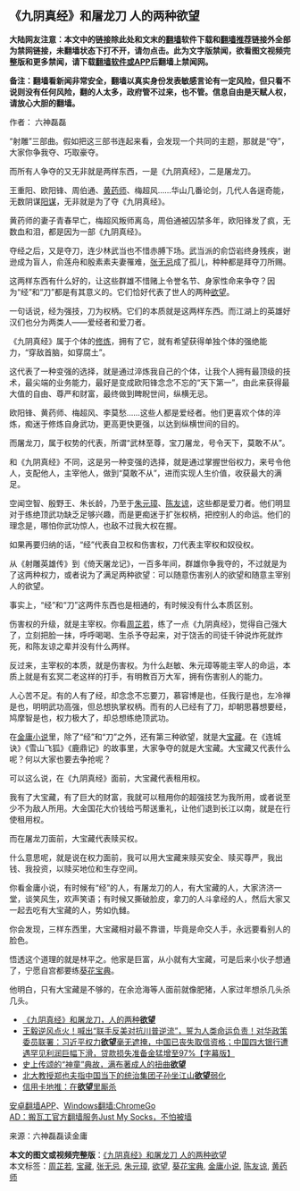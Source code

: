  <h2>《九阴真经》和屠龙刀 人的两种欲望</h2> <p class="notice"><b>大陆网友注意：本文中的链接除此处和文末的<a href="https://github.com/bannedbook/fanqiang" >翻墙</a>软件下载和<a href="https://github.com/killgcd/justmysocks/blob/master/README.md">翻墙推荐</a>链接外全部为禁网链接，未翻墙状态下打不开，请勿点击。此为文字版禁闻，欲看图文视频完整版和更多禁闻，请下载<a href="https://github.com/bannedbook/fanqiang">翻墙软件或APP</a>后翻墙上禁闻网。</p><p>备注：翻墙看新闻非常安全，翻墙以真实身份发表敏感言论有一定风险，但只看不说则没有任何风险，翻的人太多，政府管不过来，也不管。信息自由是天赋人权，请放心大胆的翻墙。</b></p>  <div class="entry"> <p>作者： 六神磊磊</p> <p id="conimg"></p> <p>“射雕”三部曲。假如把这三部书连起来看，会发现一个共同的主题，那就是“夺”，大家你争我夺、巧取豪夺。</p> <p>而所有人争夺的又无非就是两样东西，一是《九阴真经》，二是屠龙刀。</p> <p>王重阳、欧阳锋、周伯通、<a href="https://www.bannedbook.org/bnews/tag/%e9%bb%84%e8%8d%af%e5%b8%88/" class="st_tag internal_tag" rel="tag" title="标签 黄药师 下的日志">黄药师</a>、梅超风……华山几番论剑，几代人各逞奇能，无数阴谋<span class='wp_keywordlink'><a href="https://www.bannedbook.org/forum2/topic121.html" title="《阳谋》" target="_blank">阳谋</a></span>，无非就是为了夺《九阴真经》。</p> <p>黄药师的妻子青春早亡，梅超风叛师离岛，周伯通被囚禁多年，欧阳锋发了疯，无数血和泪，都是因为一部《九阴真经》。</p> <p>夺经之后，又是夺刀，连少林武当也不惜赤膊下场。武当派的俞岱岩终身残疾，谢逊成为盲人，俞莲舟和殷素素夫妻罹难，<a href="https://www.bannedbook.org/bnews/tag/%E5%BC%A0%E6%97%A0%E5%BF%8C/" class="st_tag internal_tag" rel="tag" title="标签 张无忌 下的日志">张无忌</a>成了孤儿，种种都是拜夺刀所赐。</p>  <p>这两样东西有什么好的，让这些群雄不惜赌上令誉名节、身家性命来争夺？因为“经”和“刀”都是有其意义的。它们恰好代表了世人的两种<a href="https://www.bannedbook.org/bnews/tag/%E6%AC%B2%E6%9C%9B/" class="st_tag internal_tag" rel="tag" title="标签 欲望 下的日志">欲望</a>。</p> <p>一句话说，经为强技，刀为权柄。它们的本质就是这两样东西。而江湖上的英雄好汉们也分为两类人——爱经者和爱刀者。</p> <p>《九阴真经》属于个体的<span class='wp_keywordlink'><a href="https://www.qi-gong.me/" title="气功修炼网" target="_blank">修炼</a></span>，拥有了它，就有希望获得单独个体的强绝能力，“穿敌首脑，如穿腐土”。</p> <p>这代表了一种变强的选择，就是通过淬炼我自己的个体，让我个人拥有最顶级的技术，最尖端的业务能力，最好是变成欧阳锋念念不忘的“天下第一”，由此来获得最大值的自由、尊严和财富，最终做到睥睨世间，纵横无忌。</p> <p>欧阳锋、黄药师、梅超风、李莫愁……这些人都是爱经者。他们更喜欢个体的淬炼，痴迷于修炼自身武功，更高更快更强，以达到纵横世间的目的。</p> <p>而屠龙刀，属于权势的代表，所谓“武林至尊，宝刀屠龙，号令天下，莫敢不从”。</p> <p>和《九阴真经》不同，这是另一种变强的选择，就是通过掌握世俗权力，来号令他人，支配他人，主宰他人，做到“莫敢不从”，进而实现人生价值，收获最大的满足。</p>  <p>空闻空智、殷野王、朱长龄，乃至于<a href="https://www.bannedbook.org/bnews/tag/%e6%9c%b1%e5%85%83%e7%92%8b/" class="st_tag internal_tag" rel="tag" title="标签 朱元璋 下的日志">朱元璋</a>、<a href="https://www.bannedbook.org/bnews/tag/%E9%99%88%E5%8F%8B%E8%B0%85/" class="st_tag internal_tag" rel="tag" title="标签 陈友谅 下的日志">陈友谅</a>，这些都是爱刀者。他们明显对于练绝顶武功缺乏足够兴趣，而是更痴迷于扩张权柄，把控别人的命运。他们的理念是，哪怕你武功惊人，也敌不过我大权在握。</p> <p>如果再要归纳的话，“经”代表自卫权和伤害权，刀代表主宰权和奴役权。</p> <p>从《射雕英雄传》到《倚天屠龙记》，一百多年间，群雄你争我夺的，不过就是为了这两种权力，或者说为了满足两种欲望：可以随意伤害别人的欲望和随意主宰别人的欲望。</p> <p>事实上，“经”和“刀”这两件东西也是相通的，有时候没有什么本质区别。</p> <p>伤害权的升级，就是主宰权。你看<a href="https://www.bannedbook.org/bnews/tag/%E5%91%A8%E8%8A%B7%E8%8B%A5/" class="st_tag internal_tag" rel="tag" title="标签 周芷若 下的日志">周芷若</a>，练了一点《九阴真经》，觉得自己强大了，立刻把脸一抹，呼呼喝喝、生杀予夺起来，对于饶舌的司徒千钟说炸死就炸死，和陈友谅之辈并没有什么两样。</p> <p>反过来，主宰权的本质，就是伤害权。为什么赵敏、朱元璋等能主宰人的命运，本质上就是有玄冥二老这样的打手，有明教百万大军，拥有伤害别人的能力。</p> <p>人心苦不足。有的人有了经，却念念不忘要刀，慕容博是也，任我行是也，左冷禅是也，明明武功高强，但总想执掌权柄。而有的人已经有了刀，却朝思暮想要经，鸠摩智是也，权力极大了，却总想练绝顶武功。</p>  <p>在<a href="https://www.bannedbook.org/bnews/tag/%e9%87%91%e5%ba%b8%e5%b0%8f%e8%af%b4/" class="st_tag internal_tag" rel="tag" title="标签 金庸小说 下的日志">金庸小说</a>里，除了“经”和“刀”之外，还有第三种欲望，就是大<a href="https://www.bannedbook.org/bnews/tag/%e5%ae%9d%e8%97%8f/" class="st_tag internal_tag" rel="tag" title="标签 宝藏 下的日志">宝藏</a>。在《连城诀》《雪山飞狐》《鹿鼎记》的故事里，大家争夺的就是大宝藏。大宝藏又代表什么呢？何以大家也要去争抢呢？</p> <p>可以这么说，在《九阴真经》面前，大宝藏代表租用权。</p> <p>我有了大宝藏，有了巨大的财富，我就可以租用你的超强技艺为我所用，或者说至少不为敌人所用。大金国花大价钱给丐帮送重礼，让他们退到长江以南，就是在行使租用权。</p> <p>而在屠龙刀面前，大宝藏代表赎买权。</p> <p>什么意思呢，就是说在权力面前，我可以用大宝藏来赎买安全、赎买尊严，我出钱、我投资，以赎买地位和生存空间。</p> <p>你看金庸小说，有时候有“经”的人，有屠龙刀的人，有大宝藏的人，大家济济一堂，谈笑风生，欢声笑语；有时候又撕破脸皮，拿刀的人斗拿经的人，然后大家又一起去吃有大宝藏的人，势如仇雠。</p> <p>你会发现，三样东西里，大宝藏相对最不靠谱，毕竟是命交人手，永远要看别人的脸色。</p>  <p>悟透这个道理的就是林平之。他家是巨富，从小就有大宝藏，可是后来小伙子想通了，宁愿自宫都要练<a href="https://www.bannedbook.org/bnews/tag/%e8%91%b5%e8%8a%b1%e5%ae%9d%e5%85%b8/" class="st_tag internal_tag" rel="tag" title="标签 葵花宝典 下的日志">葵花宝典</a>。</p> <p>他明白，只有大宝藏是不够的，在余沧海等人面前就像肥猪，人家过年想杀几头杀几头。</p> <ul class='op-related-articles' title='相关阅读'> <li><a href='https://www.bannedbook.org/bnews/ssgc/20200902/1389901.html' target='_blank'>《九阴真经》和屠龙刀，人的两种<b>欲望</b></a></li> <li><a href='https://www.bannedbook.org/bnews/bannedvideo/20200830/1388781.html' target='_blank'>王毅逆风点火！喊出“联手反美对抗川普逆流”，誓为人类命运负责！对华政策委员联署：习近平权力<b>欲望</b>毫无遮掩，中国已丧失取信资格；中国四大银行遭遇罕见利润巨幅下滑，贷款损失准备金猛增至97%【字幕版】</a></li> <li><a href='https://www.bannedbook.org/bnews/comments/20200717/1371832.html' target='_blank'>史上传颂的“神童”典故，满布著成人的扭曲<b>欲望</b></a></li> <li><a href='https://www.bannedbook.org/bnews/cnnews/hknews/20200728/1367267.html' target='_blank'>北大教授郑也夫指中国当下的统治集团子孙坐江山<b>欲望</b>弱化</a></li> <li><a href='https://www.bannedbook.org/bnews/ssgc/20200722/1364721.html' target='_blank'>信用卡地推：在<b>欲望</b>里厮杀</a></li> </ul> <p class="texttj"> <a href="https://github.com/bannedbook/fanqiang/wiki/%E7%A6%81%E9%97%BB%E7%BD%91%E5%AE%89%E5%8D%93%E7%BF%BB%E5%A2%99%E6%96%B0%E9%97%BBAPP" target="_blank">安卓翻墙APP</a>、<a href="https://github.com/bannedbook/fanqiang/wiki/Chrome%E4%B8%80%E9%94%AE%E7%BF%BB%E5%A2%99%E5%8C%85" target="_blank">Windows翻墙:ChromeGo</a><br/> <a href="https://github.com/killgcd/justmysocks/blob/master/README.md" target="_blank">AD：搬瓦工官方翻墙服务Just My Socks，不怕被墙</a> </p><p> 来源：六神磊磊读金庸 </p><a name='sharetosocial'></a>         <div><b>本文的图文或视频完整版</b>：<a href='https://www.bannedbook.org/bnews/comments/20200903/1390210.html'>《九阴真经》和屠龙刀 人的两种欲望</a></div>  </div><!--END ENTRY--> <div class="postfooter"> <div>本文标签：<a href="https://www.bannedbook.org/bnews/tag/%E5%91%A8%E8%8A%B7%E8%8B%A5/" rel="tag">周芷若</a>, <a href="https://www.bannedbook.org/bnews/tag/%e5%ae%9d%e8%97%8f/" rel="tag">宝藏</a>, <a href="https://www.bannedbook.org/bnews/tag/%E5%BC%A0%E6%97%A0%E5%BF%8C/" rel="tag">张无忌</a>, <a href="https://www.bannedbook.org/bnews/tag/%e6%9c%b1%e5%85%83%e7%92%8b/" rel="tag">朱元璋</a>, <a href="https://www.bannedbook.org/bnews/tag/%E6%AC%B2%E6%9C%9B/" rel="tag">欲望</a>, <a href="https://www.bannedbook.org/bnews/tag/%e8%91%b5%e8%8a%b1%e5%ae%9d%e5%85%b8/" rel="tag">葵花宝典</a>, <a href="https://www.bannedbook.org/bnews/tag/%e9%87%91%e5%ba%b8%e5%b0%8f%e8%af%b4/" rel="tag">金庸小说</a>, <a href="https://www.bannedbook.org/bnews/tag/%E9%99%88%E5%8F%8B%E8%B0%85/" rel="tag">陈友谅</a>, <a href="https://www.bannedbook.org/bnews/tag/%e9%bb%84%e8%8d%af%e5%b8%88/" rel="tag">黄药师</a></div>  </div><!--END POSTFOOTER--> 